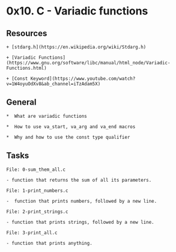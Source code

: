 # 0x10. C - Variadic functions

## Resources

    + [stdarg.h](https://en.wikipedia.org/wiki/Stdarg.h)

    + [Variadic Functions](https://www.gnu.org/software/libc/manual/html_node/Variadic-Functions.html)

    + [Const Keyword](https://www.youtube.com/watch?v=1W4oyuOdXv8&ab_channel=iTzAdam5X)

## General

    *  What are variadic functions

    *  How to use va_start, va_arg and va_end macros

    *  Why and how to use the const type qualifier

## Tasks

    File: 0-sum_them_all.c

    - function that returns the sum of all its parameters.

    File: 1-print_numbers.c

    -  function that prints numbers, followed by a new line.

    File: 2-print_strings.c

    - function that prints strings, followed by a new line.

    File: 3-print_all.c

    - function that prints anything.
